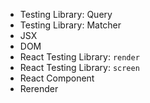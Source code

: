 * Testing Library: Query
* Testing Library: Matcher
* JSX
* DOM
* React Testing Library: `render`
* React Testing Library: `screen`
* React Component
* Rerender
